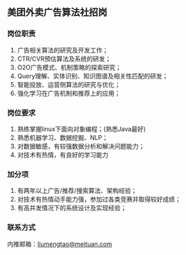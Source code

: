 ## 美团外卖广告算法社招岗

### 岗位职责

1. 广告相关算法的研究及开发工作；
2. CTR/CVR预估算法及系统的研发；
3. O2O广告模式、机制策略的探索研究；
4. Query理解、实体识别、知识图谱及相关性匹配的研发；
5. 智能投放、运营侧算法的研究与优化；
6. 强化学习在广告机制和推荐上的应用；


### 岗位要求

1. 熟练掌握linux下面向对象编程；(熟悉Java最好)
2. 熟悉机器学习、数据挖掘、NLP；
3. 对数据敏感，有较强数据分析和解决问题能力；
4. 对技术有热情，有良好的学习能力

### 加分项

1. 有两年以上广告/推荐/搜索算法、架构经验；
2. 对技术有热情动手能力强，参加过各类竞赛并取得较好成绩；
3. 有高并发情况下的系统设计及实现经验；

### 联系方式

内推邮箱：liumengtao@meituan.com